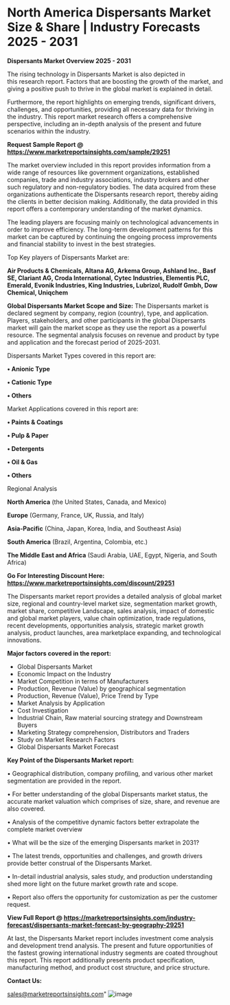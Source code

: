 # North America Dispersants Market Size & Share | Industry Forecasts 2025 - 2031

<Strong> Dispersants Market Overview 2025 - 2031</strong>

The rising technology in Dispersants Market is also depicted in this research report. Factors that are boosting the growth of the market, and giving a positive push to thrive in the global market is explained in detail.

Furthermore, the report highlights on emerging trends, significant drivers, challenges, and opportunities, providing all necessary data for thriving in the industry. This report market research offers a comprehensive perspective, including an in-depth analysis of the present and future scenarios within the industry.

<strong>Request Sample Report @ <a href=https://www.marketreportsinsights.com/sample/29251>https://www.marketreportsinsights.com/sample/29251</a></strong>

The market overview included in this report provides information from a wide range of resources like government organizations, established companies, trade and industry associations, industry brokers and other such regulatory and non-regulatory bodies. The data acquired from these organizations authenticate the Dispersants research report, thereby aiding the clients in better decision making. Additionally, the data provided in this report offers a contemporary understanding of the market dynamics.

The leading players are focusing mainly on technological advancements in order to improve efficiency. The long-term development patterns for this market can be captured by continuing the ongoing process improvements and financial stability to invest in the best strategies.

Top Key players of Dispersants Market are:

<strong>Air Products & Chemicals, Altana AG, Arkema Group, Ashland Inc., Basf SE, Clariant AG, Croda International, Cytec Industries, Elementis PLC, Emerald, Evonik Industries, King Industries, Lubrizol, Rudolf Gmbh, Dow Chemical, Uniqchem</strong>

<strong><b>Global Dispersants Market Scope and Size:</b></strong>
The Dispersants market is declared segment by company, region (country), type, and application. Players, stakeholders, and other participants in the global Dispersants market will gain the market scope as they use the report as a powerful resource. The segmental analysis focuses on revenue and product by type and application and the forecast period of 2025-2031.

Dispersants Market Types covered in this report are:

<strong>• Anionic Type

• Cationic Type

• Others</strong>

Market Applications covered in this report are:

<strong>• Paints & Coatings

• Pulp & Paper

• Detergents

• Oil & Gas

• Others</strong> 

Regional Analysis

<strong>North America</strong> (the United States, Canada, and Mexico)

<strong>Europe</strong> (Germany, France, UK, Russia, and Italy)

<strong>Asia-Pacific</strong> (China, Japan, Korea, India, and Southeast Asia)

<strong>South America</strong> (Brazil, Argentina, Colombia, etc.)

<strong>The Middle East and Africa</strong> (Saudi Arabia, UAE, Egypt, Nigeria, and South Africa)

<strong>Go For Interesting Discount Here: <a href=https://www.marketreportsinsights.com/discount/29251>https://www.marketreportsinsights.com/discount/29251</a></strong>

The Dispersants market report provides a detailed analysis of global market size, regional and country-level market size, segmentation market growth, market share, competitive Landscape, sales analysis, impact of domestic and global market players, value chain optimization, trade regulations, recent developments, opportunities analysis, strategic market growth analysis, product launches, area marketplace expanding, and technological innovations.

<strong><b>Major factors covered in the report:</b></strong>
<ul>
  <li>Global Dispersants Market </li>
  <li>Economic Impact on the Industry</li>
  <li>Market Competition in terms of Manufacturers</li>
  <li>Production, Revenue (Value) by geographical segmentation</li>
  <li>Production, Revenue (Value), Price Trend by Type</li>
  <li>Market Analysis by Application</li>
  <li>Cost Investigation</li>
  <li>Industrial Chain, Raw material sourcing strategy and Downstream Buyers</li>
  <li>Marketing Strategy comprehension, Distributors and Traders</li>
  <li>Study on Market Research Factors</li>
  <li>Global Dispersants Market Forecast</li>
</ul>

<strong><b>Key Point of the Dispersants Market report:</b></strong>

• Geographical distribution, company profiling, and various other market segmentation are provided in the report.

• For better understanding of the global Dispersants market status, the accurate market valuation which comprises of size, share, and revenue are also covered.

• Analysis of the competitive dynamic factors better extrapolate the complete market overview

• What will be the size of the emerging Dispersants market in 2031?

• The latest trends, opportunities and challenges, and growth drivers provide better construal of the Dispersants Market.

• In-detail industrial analysis, sales study, and production understanding shed more light on the future market growth rate and scope.

• Report also offers the opportunity for customization as per the customer request.

<strong><b>View Full Report @ <a href=https://marketreportsinsights.com/industry-forecast/dispersants-market-forecast-by-geography-29251>https://marketreportsinsights.com/industry-forecast/dispersants-market-forecast-by-geography-29251</a></b></strong>


At last, the Dispersants Market report includes investment come analysis and development trend analysis. The present and future opportunities of the fastest growing international industry segments are coated throughout this report. This report additionally presents product specification, manufacturing method, and product cost structure, and price structure.

<strong>Contact Us:</strong>

sales@marketreportsinsights.com"
![image](https://github.com/user-attachments/assets/643855d6-85d6-4db9-945f-4f3bfb60bd60)
